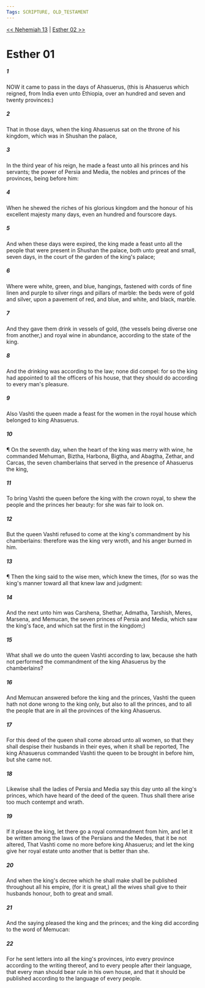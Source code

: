 ```yaml
---
Tags: SCRIPTURE, OLD_TESTAMENT
---
```


[<< Nehemiah 13](OLD_TESTAMENT/16_Nehemiah/Nehemiah_13.md) | [Esther 02 >>](OLD_TESTAMENT/17_Esther/Esther_02.md)

# Esther 01

##### 1
 NOW it came to pass in the days of Ahasuerus, (this is Ahasuerus which reigned, from India even unto Ethiopia, over an hundred and seven and twenty provinces:)
##### 2
 That in those days, when the king Ahasuerus sat on the throne of his kingdom, which was in Shushan the palace,
##### 3
 In the third year of his reign, he made a feast unto all his princes and his servants; the power of Persia and Media, the nobles and princes of the provinces, being before him:
##### 4
 When he shewed the riches of his glorious kingdom and the honour of his excellent majesty many days, even an hundred and fourscore days.
##### 5
 And when these days were expired, the king made a feast unto all the people that were present in Shushan the palace, both unto great and small, seven days, in the court of the garden of the king's palace;
##### 6
 Where were white, green, and blue, hangings, fastened with cords of fine linen and purple to silver rings and pillars of marble: the beds were of gold and silver, upon a pavement of red, and blue, and white, and black, marble.
##### 7
 And they gave them drink in vessels of gold, (the vessels being diverse one from another,) and royal wine in abundance, according to the state of the king.
##### 8
 And the drinking was according to the law; none did compel: for so the king had appointed to all the officers of his house, that they should do according to every man's pleasure.
##### 9
 Also Vashti the queen made a feast for the women in the royal house which belonged to king Ahasuerus.
##### 10
 ¶ On the seventh day, when the heart of the king was merry with wine, he commanded Mehuman, Biztha, Harbona, Bigtha, and Abagtha, Zethar, and Carcas, the seven chamberlains that served in the presence of Ahasuerus the king,
##### 11
 To bring Vashti the queen before the king with the crown royal, to shew the people and the princes her beauty: for she was fair to look on.
##### 12
 But the queen Vashti refused to come at the king's commandment by his chamberlains: therefore was the king very wroth, and his anger burned in him.
##### 13
 ¶ Then the king said to the wise men, which knew the times, (for so was the king's manner toward all that knew law and judgment:
##### 14
 And the next unto him was Carshena, Shethar, Admatha, Tarshish, Meres, Marsena, and Memucan, the seven princes of Persia and Media, which saw the king's face, and which sat the first in the kingdom;)
##### 15
 What shall we do unto the queen Vashti according to law, because she hath not performed the commandment of the king Ahasuerus by the chamberlains?
##### 16
 And Memucan answered before the king and the princes, Vashti the queen hath not done wrong to the king only, but also to all the princes, and to all the people that are in all the provinces of the king Ahasuerus.
##### 17
 For this deed of the queen shall come abroad unto all women, so that they shall despise their husbands in their eyes, when it shall be reported, The king Ahasuerus commanded Vashti the queen to be brought in before him, but she came not.
##### 18
 Likewise shall the ladies of Persia and Media say this day unto all the king's princes, which have heard of the deed of the queen.  Thus shall there arise too much contempt and wrath.
##### 19
 If it please the king, let there go a royal commandment from him, and let it be written among the laws of the Persians and the Medes, that it be not altered, That Vashti come no more before king Ahasuerus; and let the king give her royal estate unto another that is better than she.
##### 20
 And when the king's decree which he shall make shall be published throughout all his empire, (for it is great,) all the wives shall give to their husbands honour, both to great and small.
##### 21
 And the saying pleased the king and the princes; and the king did according to the word of Memucan:
##### 22
 For he sent letters into all the king's provinces, into every province according to the writing thereof, and to every people after their language, that every man should bear rule in his own house, and that it should be published according to the language of every people.
